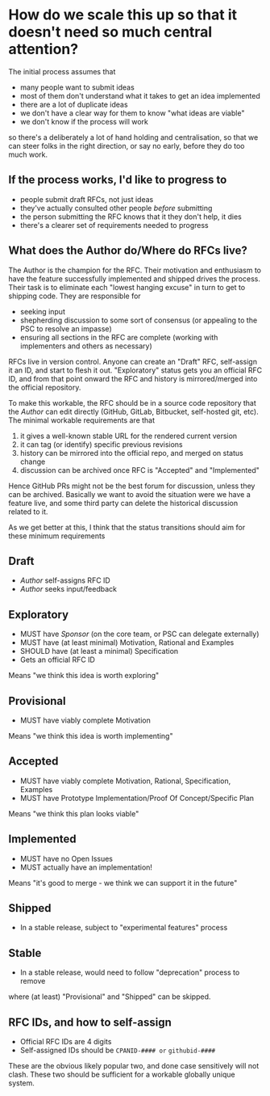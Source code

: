 # How do we scale this up so that it doesn't need so much central attention?

The initial process assumes that

* many people want to submit ideas
* most of them don't understand what it takes to get an idea implemented
* there are a lot of duplicate ideas
* we don't have a clear way for them to know "what ideas are viable"
* we don't know if the process will work

so there's a deliberately a lot of hand holding and centralisation, so that we can steer folks in the right direction, or say no early, before they do too much work.

## If the process works, I'd like to progress to

* people submit draft RFCs, not just ideas
* they've actually consulted other people *before* submitting
* the person submitting the RFC knows that it they don't help, it dies
* there's a clearer set of requirements needed to progress

## What does the Author do/Where do RFCs live?

The Author is the champion for the RFC. Their motivation and enthusiasm to have the feature successfully implemented and shipped drives the process.  Their task is to eliminate each "lowest hanging excuse" in turn to get to shipping code. They are responsible for

* seeking input
* shepherding discussion to some sort of consensus (or appealing to the PSC to resolve an impasse)
* ensuring all sections in the RFC are complete (working with implementers and others as necessary)

RFCs live in version control. Anyone can create an "Draft" RFC, self-assign it an ID, and start to flesh it out. "Exploratory" status gets you an official RFC ID, and from that point onward the RFC and history is mirrored/merged into the official repository.

To make this workable, the RFC should be in a source code repository that the *Author* can edit directly (GitHub, GitLab, Bitbucket, self-hosted git, etc). The minimal workable requirements are that

1. it gives a well-known stable URL for the rendered current version
2. it can tag (or identify) specific previous revisions
3. history can be mirrored into the official repo, and merged on status change
4. discussion can be archived once RFC is "Accepted" and "Implemented"

Hence GitHub PRs might not be the best forum for discussion, unless they can be archived. Basically we want to avoid the situation were we have a feature live, and some third party can delete the historical discussion related to it.

As we get better at this, I think that the status transitions should aim for these minimum requirements


## Draft

* *Author* self-assigns RFC ID
* *Author* seeks input/feedback

## Exploratory

* MUST have *Sponsor* (on the core team, or PSC can delegate externally)
* MUST have (at least minimal) Motivation, Rational and Examples
* SHOULD have (at least a minimal) Specification
* Gets an official RFC ID

Means "we think this idea is worth exploring"

## Provisional

* MUST have viably complete Motivation

Means "we think this idea is worth implementing"

## Accepted

* MUST have viably complete Motivation, Rational, Specification, Examples
* MUST have Prototype Implementation/Proof Of Concept/Specific Plan

Means "we think this plan looks viable"

## Implemented

* MUST have no Open Issues
* MUST actually have an implementation!

Means "it's good to merge - we think we can support it in the future"

## Shipped

* In a stable release, subject to "experimental features" process

## Stable

* In a stable release, would need to follow "deprecation" process to remove



where (at least) "Provisional" and "Shipped" can be skipped.

## RFC IDs, and how to self-assign

* Official RFC IDs are 4 digits
* Self-assigned IDs should be `CPANID-#### or` `githubid-####`

These are the obvious likely popular two, and done case sensitively will not clash. These two should be sufficient for a workable globally unique system.
